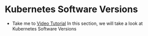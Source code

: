 # Kubernetes Software Versions
  - Take me to [Video Tutorial](https://kodekloud.com/courses/1378608/lectures/31704400)
  In this section, we will take a look at Kubernetes Software Versions